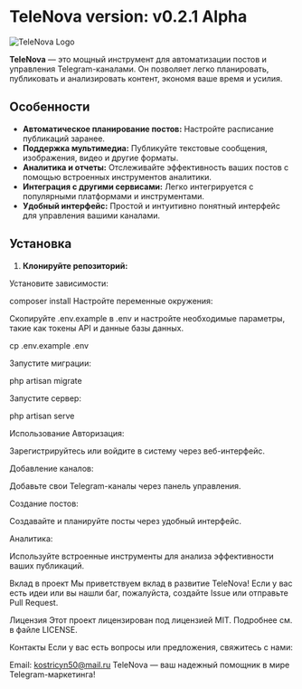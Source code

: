 # TeleNova version: v0.2.1 Alpha

![TeleNova Logo](link-to-your-logo.png)

**TeleNova** — это мощный инструмент для автоматизации постов и управления Telegram-каналами. Он позволяет легко планировать, публиковать и анализировать контент, экономя ваше время и усилия.

## Особенности

- **Автоматическое планирование постов:** Настройте расписание публикаций заранее.
- **Поддержка мультимедиа:** Публикуйте текстовые сообщения, изображения, видео и другие форматы.
- **Аналитика и отчеты:** Отслеживайте эффективность ваших постов с помощью встроенных инструментов аналитики.
- **Интеграция с другими сервисами:** Легко интегрируется с популярными платформами и инструментами.
- **Удобный интерфейс:** Простой и интуитивно понятный интерфейс для управления вашими каналами.

## Установка

1. **Клонируйте репозиторий:**


Установите зависимости:


composer install
Настройте переменные окружения:

Скопируйте .env.example в .env и настройте необходимые параметры, такие как токены API и данные базы данных.


cp .env.example .env

Запустите миграции:


php artisan migrate

Запустите сервер:


php artisan serve

Использование
Авторизация:

Зарегистрируйтесь или войдите в систему через веб-интерфейс.

Добавление каналов:

Добавьте свои Telegram-каналы через панель управления.

Создание постов:

Создавайте и планируйте посты через удобный интерфейс.

Аналитика:

Используйте встроенные инструменты для анализа эффективности ваших публикаций.

Вклад в проект
Мы приветствуем вклад в развитие TeleNova! Если у вас есть идеи или вы нашли баг, пожалуйста, создайте Issue или отправьте Pull Request.

Лицензия
Этот проект лицензирован под лицензией MIT. Подробнее см. в файле LICENSE.

Контакты
Если у вас есть вопросы или предложения, свяжитесь с нами:

Email: kostricyn50@mail.ru
TeleNova — ваш надежный помощник в мире Telegram-маркетинга!

